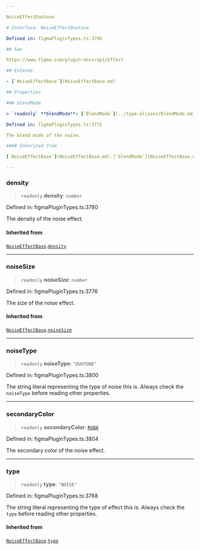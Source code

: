 ```yaml
---

NoiseEffectDuotone

# Interface: NoiseEffectDuotone

Defined in: figmaPluginTypes.ts:3795

## See

https://www.figma.com/plugin-docs/api/Effect

## Extends

- [`NoiseEffectBase`](NoiseEffectBase.md)

## Properties

### blendMode

> `readonly` **blendMode**: [`BlendMode`](../type-aliases/BlendMode.md)

Defined in: figmaPluginTypes.ts:3772

The blend mode of the noise.

#### Inherited from

[`NoiseEffectBase`](NoiseEffectBase.md).[`blendMode`](NoiseEffectBase.md#blendmode)

---
```


### density

> `readonly` **density**: `number`

Defined in: figmaPluginTypes.ts:3780

The density of the noise effect.

#### Inherited from

[`NoiseEffectBase`](NoiseEffectBase.md).[`density`](NoiseEffectBase.md#density)

---

### noiseSize

> `readonly` **noiseSize**: `number`

Defined in: figmaPluginTypes.ts:3776

The size of the noise effect.

#### Inherited from

[`NoiseEffectBase`](NoiseEffectBase.md).[`noiseSize`](NoiseEffectBase.md#noisesize)

---

### noiseType

> `readonly` **noiseType**: `"DUOTONE"`

Defined in: figmaPluginTypes.ts:3800

The string literal representing the type of noise this is. Always check the `noiseType` before reading
other properties.

---

### secondaryColor

> `readonly` **secondaryColor**: [`RGBA`](RGBA.md)

Defined in: figmaPluginTypes.ts:3804

The secondary color of the noise effect.

---

### type

> `readonly` **type**: `"NOISE"`

Defined in: figmaPluginTypes.ts:3768

The string literal representing the type of effect this is. Always check the `type` before reading other properties.

#### Inherited from

[`NoiseEffectBase`](NoiseEffectBase.md).[`type`](NoiseEffectBase.md#type)
